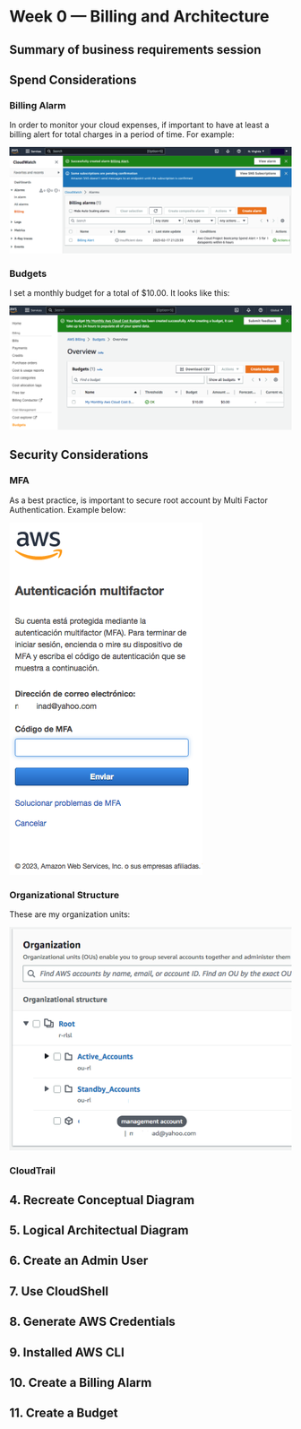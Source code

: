 # Week 0 — Billing and Architecture

## Summary of business requirements session

## Spend Considerations

### Billing Alarm

In order to monitor your cloud expenses, if important to have at least a billing alert for total charges in a period of time. For example:

![Alt text](./screenshots/week0/Billing_alarm.png "a title")

### Budgets

I set a monthly budget for a total of $10.00. It looks like this:

![Alt text](./screenshots/week0/Budget.png "a title")

## Security Considerations

### MFA

As a best practice, is important to secure root account by Multi Factor Authentication. Example below:

![Alt text](./screenshots/week0/MFA.png "a title")

### Organizational Structure

These are my organization units:

![Alt text](./screenshots/week0/Organizations.png "a title")

### CloudTrail

## 4. Recreate Conceptual Diagram

## 5. Logical Architectual Diagram

## 6. Create an Admin User

## 7. Use CloudShell

## 8. Generate AWS Credentials

## 9. Installed AWS CLI

## 10. Create a Billing Alarm

## 11. Create a Budget